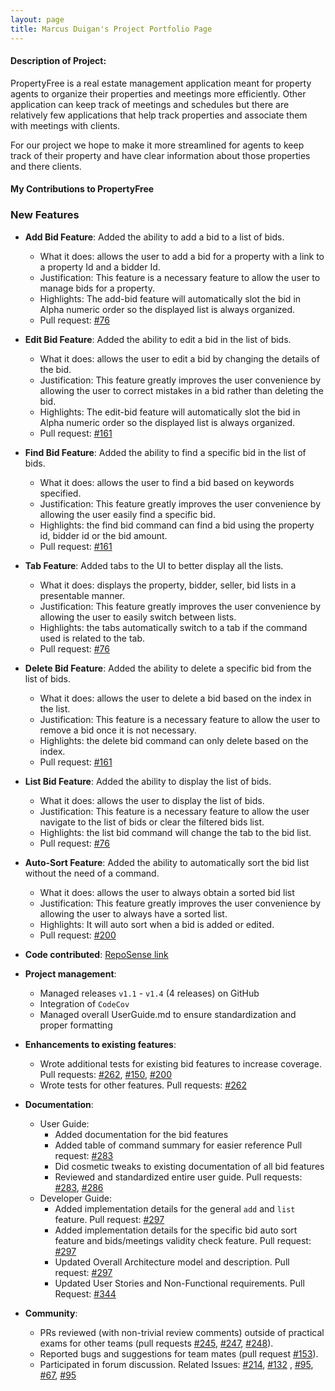 ```yaml
---
layout: page
title: Marcus Duigan's Project Portfolio Page
---
```


#### Description of Project:

PropertyFree is a real estate management application meant for property agents to organize their properties and meetings more efficiently.
Other application can keep track of meetings and schedules but there are relatively few applications that help track properties 
and associate them with meetings with clients.

For our project we hope to make it more streamlined for agents to keep track of their property and have clear information about those properties
and there clients.

#### My Contributions to PropertyFree

### New Features

* **Add Bid Feature**: Added the ability to add a bid to a list of bids.
  * What it does: allows the user to add a bid for a property with a link to a property Id and a bidder Id.
  * Justification: This feature is a necessary feature to allow the user to manage bids for a property.
  * Highlights: The add-bid feature will automatically slot the bid in Alpha numeric order so the displayed list is always organized.
  * Pull request: [#76](https://github.com/AY2021S1-CS2103-W14-1/tp/pull/76)
  
* **Edit Bid Feature**: Added the ability to edit a bid in the list of bids.
  * What it does: allows the user to edit a bid by changing the details of the bid.
  * Justification: This feature greatly improves the user convenience by allowing the user to correct mistakes in a bid rather than deleting the bid.
  * Highlights: The edit-bid feature will automatically slot the bid in Alpha numeric order so the displayed list is always organized.
  * Pull request: [#161](https://github.com/AY2021S1-CS2103-W14-1/tp/pull/161)
  
* **Find Bid Feature**: Added the ability to find a specific bid in the list of bids.
  * What it does: allows the user to find a bid based on keywords specified.
  * Justification: This feature greatly improves the user convenience by allowing the user easily find a specific bid.
  * Highlights: the find bid command can find a bid using the property id, bidder id or the bid amount.
  * Pull request: [#161](https://github.com/AY2021S1-CS2103-W14-1/tp/pull/161)
 
* **Tab Feature**: Added tabs to the UI to better display all the lists.
  * What it does: displays the property, bidder, seller, bid lists in a presentable manner.
  * Justification: This feature greatly improves the user convenience by allowing the user to easily switch between lists.
  * Highlights: the tabs automatically switch to a tab if the command used is related to the tab.
  * Pull request: [#76](https://github.com/AY2021S1-CS2103-W14-1/tp/pull/76)
  
* **Delete Bid Feature**: Added the ability to delete a specific bid from the list of bids.
  * What it does: allows the user to delete a bid based on the index in the list.
  * Justification: This feature is a necessary feature to allow the user to remove a bid once it is not necessary.
  * Highlights: the delete bid command can only delete based on the index.
  * Pull request: [#161](https://github.com/AY2021S1-CS2103-W14-1/tp/pull/161)
  
* **List Bid Feature**: Added the ability to display the list of bids.
  * What it does: allows the user to display the list of bids.
  * Justification: This feature is a necessary feature to allow the user navigate to the list of bids or clear the filtered bids list.
  * Highlights: the list bid command will change the tab to the bid list.
  * Pull request: [#76](https://github.com/AY2021S1-CS2103-W14-1/tp/pull/76)
  
* **Auto-Sort Feature**: Added the ability to automatically sort the bid list without the need of a command.
  * What it does: allows the user to always obtain a sorted bid list
  * Justification: This feature greatly improves the user convenience by allowing the user to always have a sorted list.
  * Highlights: It will auto sort when a bid is added or edited.
  * Pull request: [#200](https://github.com/AY2021S1-CS2103-W14-1/tp/pull/200)

* **Code contributed**: [RepoSense link](https://nus-cs2103-ay2021s1.github.io/tp-dashboard/#breakdown=true&search=marcon&sort=groupTitle&sortWithin=title&since=2020-08-14&timeframe=commit&mergegroup=&groupSelect=groupByRepos&checkedFileTypes=docs~functional-code~test-code~other&tabOpen=true&tabType=authorship&tabAuthor=Marcon2509&tabRepo=AY2021S1-CS2103-W14-1%2Ftp%5Bmaster%5D&authorshipIsMergeGroup=false&authorshipFileTypes=docs~functional-code~test-code~other)

* **Project management**:
  * Managed releases `v1.1` - `v1.4` (4 releases) on GitHub
  * Integration of `CodeCov` 
  * Managed overall UserGuide.md to ensure standardization and proper formatting

* **Enhancements to existing features**:
  * Wrote additional tests for existing bid features to increase coverage. Pull requests: [#262](https://github.com/AY2021S1-CS2103-W14-1/tp/pull/262), [#150](https://github.com/AY2021S1-CS2103-W14-1/tp/pull/150), [#200](https://github.com/AY2021S1-CS2103-W14-1/tp/pull/200/files?file-filters%5B%5D=.java&file-filters%5B%5D=.json)
  * Wrote tests for other features. Pull requests: [#262](https://github.com/AY2021S1-CS2103-W14-1/tp/pull/262)

* **Documentation**:
  * User Guide:
    * Added documentation for the bid features
    * Added table of command summary for easier reference Pull request: [#283](https://github.com/AY2021S1-CS2103-W14-1/tp/pull/283)
    * Did cosmetic tweaks to existing documentation of all bid features
    * Reviewed and standardized entire user guide. Pull requests: [#283](https://github.com/AY2021S1-CS2103-W14-1/tp/pull/283), [#286](https://github.com/AY2021S1-CS2103-W14-1/tp/pull/286/files)
  * Developer Guide:
    * Added implementation details for the general `add` and `list` feature. Pull request: [#297](https://github.com/AY2021S1-CS2103-W14-1/tp/pull/297)
    * Added implementation details for the specific bid auto sort feature and bids/meetings validity check feature. Pull request: [#297](https://github.com/AY2021S1-CS2103-W14-1/tp/pull/297)
    * Updated Overall Architecture model and description. Pull request: [#297](https://github.com/AY2021S1-CS2103-W14-1/tp/pull/297)
    * Updated User Stories and Non-Functional requirements. Pull Request: [#344](https://github.com/AY2021S1-CS2103-W14-1/tp/pull/344)

* **Community**:
  * PRs reviewed (with non-trivial review comments) outside of practical exams for other teams (pull requests [#245](https://github.com/AY2021S1-CS2103T-W16-4/tp/issues/245),
   [#247](https://github.com/AY2021S1-CS2103T-W16-4/tp/issues/247), [#248](https://github.com/AY2021S1-CS2103T-W16-4/tp/issues/248)).
  * Reported bugs and suggestions for team mates (pull request [#153](https://github.com/AY2021S1-CS2103-W14-1/tp/pull/153)).
  * Participated in forum discussion. Related Issues: [#214](https://github.com/nus-cs2103-AY2021S1/forum/issues/214), [#132](https://github.com/nus-cs2103-AY2021S1/forum/issues/132)
  , [#95](https://github.com/nus-cs2103-AY2021S1/forum/issues/95), [#67](https://github.com/nus-cs2103-AY2021S1/forum/issues/67), [#95](https://github.com/nus-cs2103-AY2021S1/forum/issues/95#issuecomment-682431502)

